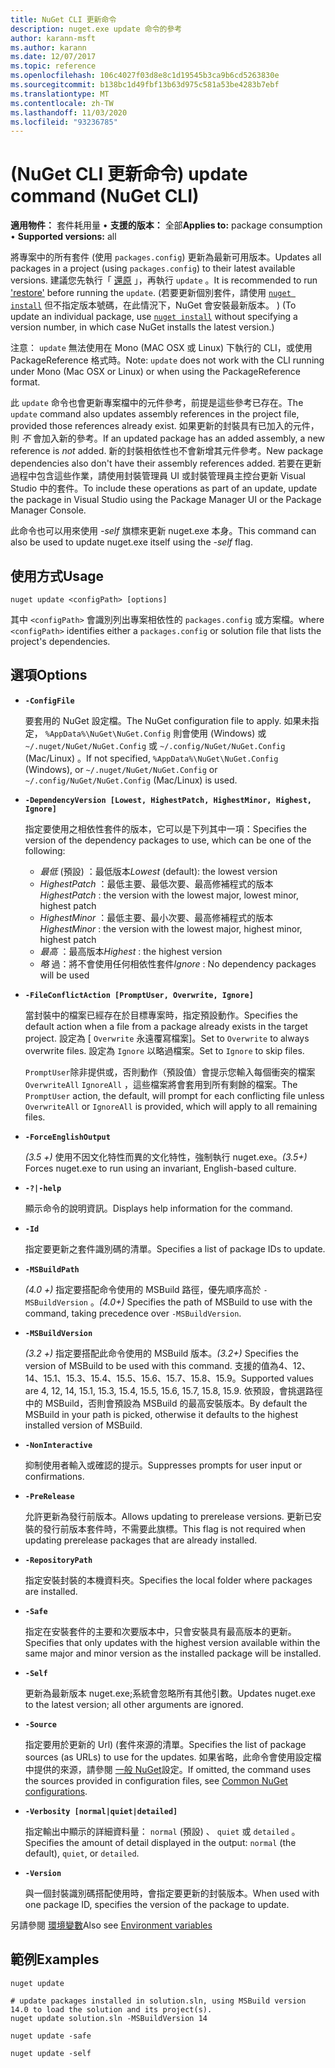 ```yaml
---
title: NuGet CLI 更新命令
description: nuget.exe update 命令的參考
author: karann-msft
ms.author: karann
ms.date: 12/07/2017
ms.topic: reference
ms.openlocfilehash: 106c4027f03d8e8c1d19545b3ca9b6cd5263830e
ms.sourcegitcommit: b138bc1d49fbf13b63d975c581a53be4283b7ebf
ms.translationtype: MT
ms.contentlocale: zh-TW
ms.lasthandoff: 11/03/2020
ms.locfileid: "93236785"
---
```

# <a name="update-command-nuget-cli"></a><span data-ttu-id="8a78c-103"> (NuGet CLI 更新命令) </span><span class="sxs-lookup"><span data-stu-id="8a78c-103">update command (NuGet CLI)</span></span>

<span data-ttu-id="8a78c-104">**適用物件：** 套件耗用量 &bullet; **支援的版本：** 全部</span><span class="sxs-lookup"><span data-stu-id="8a78c-104">**Applies to:** package consumption &bullet; **Supported versions:** all</span></span>

<span data-ttu-id="8a78c-105">將專案中的所有套件 (使用 `packages.config`) 更新為最新可用版本。</span><span class="sxs-lookup"><span data-stu-id="8a78c-105">Updates all packages in a project (using `packages.config`) to their latest available versions.</span></span> <span data-ttu-id="8a78c-106">建議您先執行「 [還原](cli-ref-restore.md) 」，再執行 `update` 。</span><span class="sxs-lookup"><span data-stu-id="8a78c-106">It is recommended to run ['restore'](cli-ref-restore.md) before running the `update`.</span></span> <span data-ttu-id="8a78c-107"> (若要更新個別套件，請使用 [`nuget install`](cli-ref-install.md) 但不指定版本號碼，在此情況下，NuGet 會安裝最新版本。 ) </span><span class="sxs-lookup"><span data-stu-id="8a78c-107">(To update an individual package, use [`nuget install`](cli-ref-install.md) without specifying a version number, in which case NuGet installs the latest version.)</span></span>

<span data-ttu-id="8a78c-108">注意： `update` 無法使用在 Mono (MAC OSX 或 Linux) 下執行的 CLI，或使用 PackageReference 格式時。</span><span class="sxs-lookup"><span data-stu-id="8a78c-108">Note: `update` does not work with the CLI running under Mono (Mac OSX or Linux) or when using the PackageReference format.</span></span>

<span data-ttu-id="8a78c-109">此 `update` 命令也會更新專案檔中的元件參考，前提是這些參考已存在。</span><span class="sxs-lookup"><span data-stu-id="8a78c-109">The `update` command also updates assembly references in the project file, provided those references already exist.</span></span> <span data-ttu-id="8a78c-110">如果更新的封裝具有已加入的元件，則 *不* 會加入新的參考。</span><span class="sxs-lookup"><span data-stu-id="8a78c-110">If an updated package has an added assembly, a new reference is *not* added.</span></span> <span data-ttu-id="8a78c-111">新的封裝相依性也不會新增其元件參考。</span><span class="sxs-lookup"><span data-stu-id="8a78c-111">New package dependencies also don't have their assembly references added.</span></span> <span data-ttu-id="8a78c-112">若要在更新過程中包含這些作業，請使用封裝管理員 UI 或封裝管理員主控台更新 Visual Studio 中的套件。</span><span class="sxs-lookup"><span data-stu-id="8a78c-112">To include these operations as part of an update, update the package in Visual Studio using the Package Manager UI or the Package Manager Console.</span></span>

<span data-ttu-id="8a78c-113">此命令也可以用來使用 *-self* 旗標來更新 nuget.exe 本身。</span><span class="sxs-lookup"><span data-stu-id="8a78c-113">This command can also be used to update nuget.exe itself using the *-self* flag.</span></span>

## <a name="usage"></a><span data-ttu-id="8a78c-114">使用方式</span><span class="sxs-lookup"><span data-stu-id="8a78c-114">Usage</span></span>

```cli
nuget update <configPath> [options]
```

<span data-ttu-id="8a78c-115">其中 `<configPath>` 會識別列出專案相依性的 `packages.config` 或方案檔。</span><span class="sxs-lookup"><span data-stu-id="8a78c-115">where `<configPath>` identifies either a `packages.config` or solution file that lists the project's dependencies.</span></span>

## <a name="options"></a><span data-ttu-id="8a78c-116">選項</span><span class="sxs-lookup"><span data-stu-id="8a78c-116">Options</span></span>

- **`-ConfigFile`**

  <span data-ttu-id="8a78c-117">要套用的 NuGet 設定檔。</span><span class="sxs-lookup"><span data-stu-id="8a78c-117">The NuGet configuration file to apply.</span></span> <span data-ttu-id="8a78c-118">如果未指定， `%AppData%\NuGet\NuGet.Config` 則會使用 (Windows) 或 `~/.nuget/NuGet/NuGet.Config` 或 `~/.config/NuGet/NuGet.Config` (Mac/Linux) 。</span><span class="sxs-lookup"><span data-stu-id="8a78c-118">If not specified, `%AppData%\NuGet\NuGet.Config` (Windows), or `~/.nuget/NuGet/NuGet.Config` or `~/.config/NuGet/NuGet.Config` (Mac/Linux) is used.</span></span>
  
- **`-DependencyVersion [Lowest, HighestPatch, HighestMinor, Highest, Ignore]`**

  <span data-ttu-id="8a78c-119">指定要使用之相依性套件的版本，它可以是下列其中一項：</span><span class="sxs-lookup"><span data-stu-id="8a78c-119">Specifies the version of the dependency packages to use, which can be one of the following:</span></span><br/><ul><li><span data-ttu-id="8a78c-120">*最低* (預設) ：最低版本</span><span class="sxs-lookup"><span data-stu-id="8a78c-120">*Lowest* (default): the lowest version</span></span></li><li><span data-ttu-id="8a78c-121">*HighestPatch* ：最低主要、最低次要、最高修補程式的版本</span><span class="sxs-lookup"><span data-stu-id="8a78c-121">*HighestPatch* : the version with the lowest major, lowest minor, highest patch</span></span></li><li><span data-ttu-id="8a78c-122">*HighestMinor* ：最低主要、最小次要、最高修補程式的版本</span><span class="sxs-lookup"><span data-stu-id="8a78c-122">*HighestMinor* : the version with the lowest major, highest minor, highest patch</span></span></li><li><span data-ttu-id="8a78c-123">*最高* ：最高版本</span><span class="sxs-lookup"><span data-stu-id="8a78c-123">*Highest* : the highest version</span></span></li><li><span data-ttu-id="8a78c-124">*略* 過：將不會使用任何相依性套件</span><span class="sxs-lookup"><span data-stu-id="8a78c-124">*Ignore* : No dependency packages will be used</span></span></li></ul>

- **`-FileConflictAction [PromptUser, Overwrite, Ignore]`**

  <span data-ttu-id="8a78c-125">當封裝中的檔案已經存在於目標專案時，指定預設動作。</span><span class="sxs-lookup"><span data-stu-id="8a78c-125">Specifies the default action when a file from a package already exists in the target project.</span></span> <span data-ttu-id="8a78c-126">設定為 [ `Overwrite` 永遠覆寫檔案]。</span><span class="sxs-lookup"><span data-stu-id="8a78c-126">Set to `Overwrite` to always overwrite files.</span></span> <span data-ttu-id="8a78c-127">設定為 `Ignore` 以略過檔案。</span><span class="sxs-lookup"><span data-stu-id="8a78c-127">Set to `Ignore` to skip files.</span></span>

  <span data-ttu-id="8a78c-128">`PromptUser`除非提供或，否則動作（預設值）會提示您輸入每個衝突的檔案 `OverwriteAll` `IgnoreAll` ，這些檔案將會套用到所有剩餘的檔案。</span><span class="sxs-lookup"><span data-stu-id="8a78c-128">The `PromptUser` action, the default, will prompt for each conflicting file unless `OverwriteAll` or `IgnoreAll` is provided, which will apply to all remaining files.</span></span>

- **`-ForceEnglishOutput`**

  <span data-ttu-id="8a78c-129">*(3.5 +)* 使用不因文化特性而異的文化特性，強制執行 nuget.exe。</span><span class="sxs-lookup"><span data-stu-id="8a78c-129">*(3.5+)* Forces nuget.exe to run using an invariant, English-based culture.</span></span>

- **`-?|-help`**

  <span data-ttu-id="8a78c-130">顯示命令的說明資訊。</span><span class="sxs-lookup"><span data-stu-id="8a78c-130">Displays help information for the command.</span></span>

- **`-Id`**

  <span data-ttu-id="8a78c-131">指定要更新之套件識別碼的清單。</span><span class="sxs-lookup"><span data-stu-id="8a78c-131">Specifies a list of package IDs to update.</span></span>

- **`-MSBuildPath`**

  <span data-ttu-id="8a78c-132">*(4.0 +)* 指定要搭配命令使用的 MSBuild 路徑，優先順序高於 `-MSBuildVersion` 。</span><span class="sxs-lookup"><span data-stu-id="8a78c-132">*(4.0+)* Specifies the path of MSBuild to use with the command, taking precedence over `-MSBuildVersion`.</span></span>

- **`-MSBuildVersion`**

  <span data-ttu-id="8a78c-133">*(3.2 +)* 指定要搭配此命令使用的 MSBuild 版本。</span><span class="sxs-lookup"><span data-stu-id="8a78c-133">*(3.2+)* Specifies the version of MSBuild to be used with this command.</span></span> <span data-ttu-id="8a78c-134">支援的值為4、12、14、15.1、15.3、15.4、15.5、15.6、15.7、15.8、15.9。</span><span class="sxs-lookup"><span data-stu-id="8a78c-134">Supported values are 4, 12, 14, 15.1, 15.3, 15.4, 15.5, 15.6, 15.7, 15.8, 15.9.</span></span> <span data-ttu-id="8a78c-135">依預設，會挑選路徑中的 MSBuild，否則會預設為 MSBuild 的最高安裝版本。</span><span class="sxs-lookup"><span data-stu-id="8a78c-135">By default the MSBuild in your path is picked, otherwise it defaults to the highest installed version of MSBuild.</span></span>

- **`-NonInteractive`**

  <span data-ttu-id="8a78c-136">抑制使用者輸入或確認的提示。</span><span class="sxs-lookup"><span data-stu-id="8a78c-136">Suppresses prompts for user input or confirmations.</span></span>

- **`-PreRelease`**

  <span data-ttu-id="8a78c-137">允許更新為發行前版本。</span><span class="sxs-lookup"><span data-stu-id="8a78c-137">Allows updating to prerelease versions.</span></span> <span data-ttu-id="8a78c-138">更新已安裝的發行前版本套件時，不需要此旗標。</span><span class="sxs-lookup"><span data-stu-id="8a78c-138">This flag is not required when updating prerelease packages that are already installed.</span></span>

- **`-RepositoryPath`**

  <span data-ttu-id="8a78c-139">指定安裝封裝的本機資料夾。</span><span class="sxs-lookup"><span data-stu-id="8a78c-139">Specifies the local folder where packages are installed.</span></span>

- **`-Safe`**

  <span data-ttu-id="8a78c-140">指定在安裝套件的主要和次要版本中，只會安裝具有最高版本的更新。</span><span class="sxs-lookup"><span data-stu-id="8a78c-140">Specifies that only updates with the highest version available within the same major and minor version as the installed package will be installed.</span></span>

- **`-Self`**

  <span data-ttu-id="8a78c-141">更新為最新版本 nuget.exe;系統會忽略所有其他引數。</span><span class="sxs-lookup"><span data-stu-id="8a78c-141">Updates nuget.exe to the latest version; all other arguments are ignored.</span></span>

- **`-Source`**

  <span data-ttu-id="8a78c-142">指定要用於更新的 Url)  (套件來源的清單。</span><span class="sxs-lookup"><span data-stu-id="8a78c-142">Specifies the list of package sources (as URLs) to use for the updates.</span></span> <span data-ttu-id="8a78c-143">如果省略，此命令會使用設定檔中提供的來源，請參閱 [一般 NuGet](../../consume-packages/configuring-nuget-behavior.md)設定。</span><span class="sxs-lookup"><span data-stu-id="8a78c-143">If omitted, the command uses the sources provided in configuration files, see [Common NuGet configurations](../../consume-packages/configuring-nuget-behavior.md).</span></span>

- **`-Verbosity [normal|quiet|detailed]`**

  <span data-ttu-id="8a78c-144">指定輸出中顯示的詳細資料量： `normal` (預設) 、 `quiet` 或 `detailed` 。</span><span class="sxs-lookup"><span data-stu-id="8a78c-144">Specifies the amount of detail displayed in the output: `normal` (the default), `quiet`, or `detailed`.</span></span>

- **`-Version`**

  <span data-ttu-id="8a78c-145">與一個封裝識別碼搭配使用時，會指定要更新的封裝版本。</span><span class="sxs-lookup"><span data-stu-id="8a78c-145">When used with one package ID, specifies the version of the package to update.</span></span>

<span data-ttu-id="8a78c-146">另請參閱 [環境變數](cli-ref-environment-variables.md)</span><span class="sxs-lookup"><span data-stu-id="8a78c-146">Also see [Environment variables](cli-ref-environment-variables.md)</span></span>

## <a name="examples"></a><span data-ttu-id="8a78c-147">範例</span><span class="sxs-lookup"><span data-stu-id="8a78c-147">Examples</span></span>

```cli
nuget update

# update packages installed in solution.sln, using MSBuild version 14.0 to load the solution and its project(s).
nuget update solution.sln -MSBuildVersion 14

nuget update -safe

nuget update -self
```
